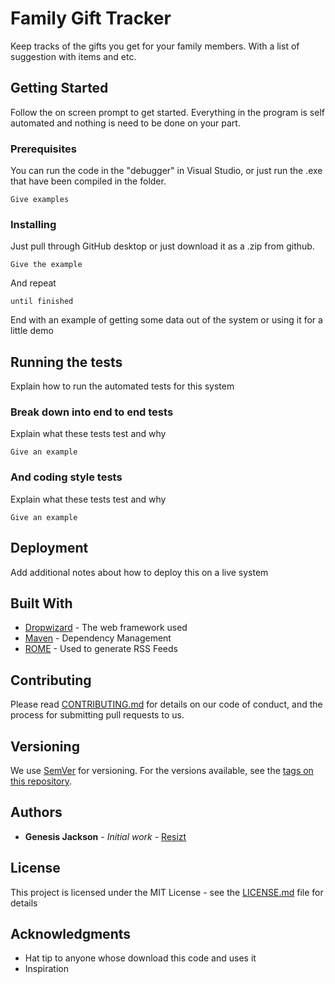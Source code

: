 # Family Gift Tracker
 Keep tracks of the gifts you get for your family members. With a list of suggestion with items and etc.

## Getting Started

Follow the on screen prompt to get started. Everything in the program is self automated and nothing is need to be done on your part.

### Prerequisites

You can run the code in the "debugger" in Visual Studio, or just run the .exe that have been compiled in the folder.

```
Give examples
```

### Installing

Just pull through GitHub desktop or just download it as a .zip from github.

```
Give the example
```

And repeat

```
until finished
```

End with an example of getting some data out of the system or using it for a little demo

## Running the tests

Explain how to run the automated tests for this system

### Break down into end to end tests

Explain what these tests test and why

```
Give an example
```

### And coding style tests

Explain what these tests test and why

```
Give an example
```

## Deployment

Add additional notes about how to deploy this on a live system

## Built With

* [Dropwizard](http://www.dropwizard.io/1.0.2/docs/) - The web framework used
* [Maven](https://maven.apache.org/) - Dependency Management
* [ROME](https://rometools.github.io/rome/) - Used to generate RSS Feeds

## Contributing

Please read [CONTRIBUTING.md](https://gist.github.com/PurpleBooth/b24679402957c63ec426) for details on our code of conduct, and the process for submitting pull requests to us.

## Versioning

We use [SemVer](http://semver.org/) for versioning. For the versions available, see the [tags on this repository](https://github.com/your/project/tags). 

## Authors

* **Genesis Jackson** - *Initial work* - [Resizt](https://github.com/Resizt)

## License

This project is licensed under the MIT License - see the [LICENSE.md](LICENSE.md) file for details

## Acknowledgments

* Hat tip to anyone whose download this code and uses it
* Inspiration

